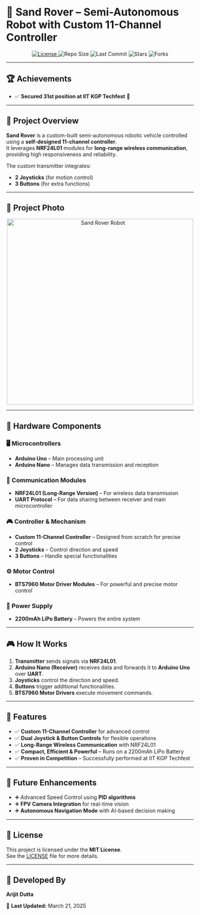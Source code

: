 # 🚗 Sand Rover – Semi-Autonomous Robot with Custom 11-Channel Controller

<p align="center">
  <a href="LICENSE">
    <img src="https://img.shields.io/github/license/ArijitDutta96395/Sand_Rover" alt="License">
  </a>
  <img src="https://img.shields.io/github/repo-size/ArijitDutta96395/Sand_Rover" alt="Repo Size">
  <img src="https://img.shields.io/github/last-commit/ArijitDutta96395/Sand_Rover" alt="Last Commit">
  <img src="https://img.shields.io/github/stars/ArijitDutta96395/Sand_Rover?style=social" alt="Stars">
  <img src="https://img.shields.io/github/forks/ArijitDutta96395/Sand_Rover?style=social" alt="Forks">
</p>

---

## 🏆 Achievements
- ✅ **Secured 31st position at IIT KGP Techfest** 🎉

---

## 📌 Project Overview
**Sand Rover** is a custom-built semi-autonomous robotic vehicle controlled using a **self-designed 11-channel controller**.  
It leverages **NRF24L01** modules for **long-range wireless communication**, providing high responsiveness and reliability.

The custom transmitter integrates:
- **2 Joysticks** (for motion control)
- **3 Buttons** (for extra functions)

---

## 📸 Project Photo
<p align="center">
  <img src="images/sand_rover.jpg" alt="Sand Rover Robot" width="500">
</p>

---

## 🔧 Hardware Components

### 🖥 Microcontrollers
- **Arduino Uno** – Main processing unit  
- **Arduino Nano** – Manages data transmission and reception  

### 📡 Communication Modules
- **NRF24L01 (Long-Range Version)** – For wireless data transmission  
- **UART Protocol** – For data sharing between receiver and main microcontroller  

### 🎮 Controller & Mechanism
- **Custom 11-Channel Controller** – Designed from scratch for precise control  
- **2 Joysticks** – Control direction and speed  
- **3 Buttons** – Handle special functionalities  

### ⚙️ Motor Control
- **BTS7960 Motor Driver Modules** – For powerful and precise motor control  

### 🔋 Power Supply
- **2200mAh LiPo Battery** – Powers the entire system  

---

## 🎮 How It Works
1. **Transmitter** sends signals via **NRF24L01**.
2. **Arduino Nano (Receiver)** receives data and forwards it to **Arduino Uno** over **UART**.
3. **Joysticks** control the direction and speed.
4. **Buttons** trigger additional functionalities.
5. **BTS7960 Motor Drivers** execute movement commands.

---

## 📌 Features
- ✅ **Custom 11-Channel Controller** for advanced control
- ✅ **Dual Joystick & Button Controls** for flexible operations
- ✅ **Long-Range Wireless Communication** with NRF24L01
- ✅ **Compact, Efficient & Powerful** – Runs on a 2200mAh LiPo Battery
- ✅ **Proven in Competition** – Successfully performed at IIT KGP Techfest

---

## 🚀 Future Enhancements
- ➕ Advanced Speed Control using **PID algorithms**
- ➕ **FPV Camera Integration** for real-time vision
- ➕ **Autonomous Navigation Mode** with AI-based decision making

---

## 📜 License
This project is licensed under the **MIT License**.  
See the [LICENSE](LICENSE) file for more details.

---

## 🔧 Developed By
**Arijit Dutta**

📅 **Last Updated:** March 21, 2025
